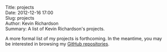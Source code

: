 Title: projects  
Date: 2012-12-16 17:00  
Slug: projects  
Author: Kevin Richardson  
Summary:  A list of Kevin Richardson's projects.  

A more formal list of my projects is forthcoming.  In the meantime, you may be interested in browsing my [GitHub repositories](https://github.com/vickimo).